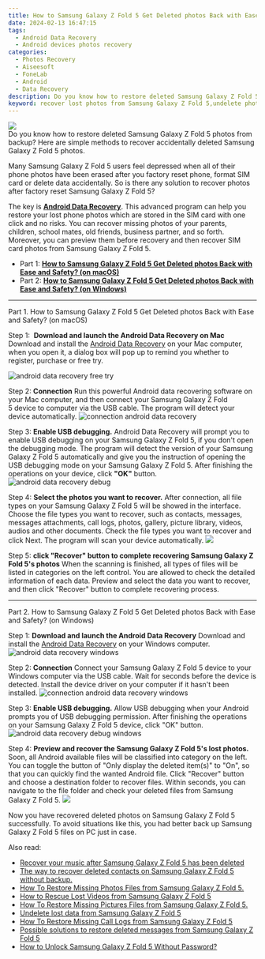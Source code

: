 ```yaml
---
title: How to Samsung Galaxy Z Fold 5 Get Deleted photos Back with Ease and Safety?
date: 2024-02-13 16:47:15
tags: 
  - Android Data Recovery
  - Android devices photos recovery
categories: 
  - Photos Recovery
  - Aiseesoft
  - FoneLab
  - Android
  - Data Recovery
description: Do you know how to restore deleted Samsung Galaxy Z Fold 5 photos from backup? Here are simple methods to recover accidentally deleted Samsung Galaxy Z Fold 5 photos.
keyword: recover lost photos from Samsung Galaxy Z Fold 5,undelete photos from Samsung Galaxy Z Fold 5,Samsung Galaxy Z Fold 5 photos recovery,android photos retrieval,unerase photos,restore deleted photos on Samsung Galaxy Z Fold 5,recover deleted photos 2018 for Samsung Galaxy Z Fold 5,extract photos from water damaged phone Samsung Galaxy Z Fold 5,my photos deleted from Samsung Galaxy Z Fold 5 how to undo photos,how to recover deleted photos in Samsung Galaxy Z Fold 5,Samsung Galaxy Z Fold 5 photos recovery software
---
```


<img src="https://img0mobiles.techidaily.com/images/best-assets/devices/samsung/samsung-galaxy-z-fold-5/5.jpg" class="atpl-imgstyle"  />

<div class="atpl-content atpl-for-fonelab-android recover-photos">

<div class="atpl-post-description-part-1">
Do you know how to restore deleted Samsung Galaxy Z Fold 5 photos from backup? Here are simple methods to recover accidentally deleted Samsung Galaxy Z Fold 5 photos.
</div>



<div class="atpl-post-description-part-2">
<div class="tpl-content-sub-paragraph-normal">
    <p>
      Many Samsung Galaxy Z Fold 5 users feel depressed when all of their phone photos have been erased after you factory reset phone, format SIM card or delete data accidentally. So is there any solution to recover photos after factory reset Samsung Galaxy Z Fold 5?
    </p>
</div>


</div>

<div class="atpl-post-description-part-3">
<div class="tpl-content-sub-paragraph-normal">
    <p>
        The key is <a href="https://tools.techidaily.com/aiseesoft-android-data-recovery/" target="_blank" rel="noopener"><strong>Android Data Recovery</strong></a>. This advanced program can help you restore your lost phone photos which are stored in the SIM card with one click and no risks. You can recover missing photos of your parents, children, school mates, old friends, business partner, and so forth. Moreover, you can preview them before recovery and then recover SIM card photos from Samsung Galaxy Z Fold 5.
    </p>
</div>
</div>

<ul>
  <li>Part 1: <strong><a href="#p1"> How to Samsung Galaxy Z Fold 5 Get Deleted photos Back with Ease and Safety?  (on macOS)</a></strong></li>
  <li>Part 2: <strong><a href="#p2"> How to Samsung Galaxy Z Fold 5 Get Deleted photos Back with Ease and Safety?  (on Windows)</a></strong></li>
</ul>




<!-- Part 1 -->
<a id="p1" name="p1" ></a><hr>

<div>
  <span class="atpl-step-part-style">Part 1. How to Samsung Galaxy Z Fold 5 Get Deleted photos Back with Ease and Safety? (on macOS)</span>
</div>  

<span class="atpl-stepstyle-a"><span>Step 1: </span></span> <strong>Download and launch the Android Data Recovery on Mac</strong>
Download and install the <a href="https://tools.techidaily.com/aiseesoft-android-data-recovery/" target="_blank" rel="noopener">Android Data Recovery</a> on your Mac computer, when you open it, a dialog box will pop up to remind you whether to register, purchase or free try.

<img src="https://tools.techidaily.com/images/apps/aiseesoft/android-data-recovery/mac-free-try.png" class="atpl-imgstyle" alt="android data recovery free try" />

<span class="atpl-stepstyle-a"><span>Step 2: </span></span> <strong>Connection</strong>
Run this powerful Android data recovering software on your Mac computer, and then connect your Samsung Galaxy Z Fold 5 device to computer via the USB cable. The program will detect your device automatically.
<img src="https://tools.techidaily.com/images/apps/aiseesoft/android-data-recovery/mac-connection-interface.jpg" class="atpl-imgstyle" alt="connection android data recovery" />

<span class="atpl-stepstyle-a"><span>Step 3: </span></span> <strong>Enable USB debugging.</strong>
Android Data Recovery will prompt you to enable USB debugging on your Samsung Galaxy Z Fold 5, if you don't open the debugging mode. The program will detect the version of your Samsung Galaxy Z Fold 5 automatically and give you the instruction of opening the USB debugging mode on your Samsung Galaxy Z Fold 5. After finishing the operations on your device, click <strong>"OK"</strong> button.
<img src="https://tools.techidaily.com/images/apps/aiseesoft/android-data-recovery/mac-android-usb-debug.jpg"  class="atpl-imgstyle" alt="android data recovery debug" />

<span class="atpl-stepstyle-a"><span>Step 4: </span></span> <strong>Select the photos you want to recover.</strong>
After connection, all file types on your Samsung Galaxy Z Fold 5 will be showed in the interface. Choose the file types you want to recover, such as contacts, messages, messages attachments, call logs, photos, gallery, picture library, videos, audios and other documents. Check the file types you want to recover and click Next. The program will scan your device automatically.
<img src="https://tools.techidaily.com/images/apps/aiseesoft/android-data-recovery/mac-choose-type-photos.jpg" class="atpl-imgstyle"  />

<span class="atpl-stepstyle-a"><span>Step 5: </span></span> <strong>click "Recover" button to  complete recovering Samsung Galaxy Z Fold 5's photos</strong>
When the scanning is finished, all types of files will be listed in categories on the left control. You are allowed to check the detailed information of each data. Preview and select the data you want to recover, and then click "Recover" button to complete recovering process.


<a id="p2" name="p2"></a><hr>

<!-- Part 2 -->
<div>
  <span class="atpl-step-part-style">Part 2. How to Samsung Galaxy Z Fold 5 Get Deleted photos Back with Ease and Safety? (on Windows)</span>
</div>

<span class="atpl-stepstyle-a"><span>Step 1: </span></span> <strong>Download and launch the Android Data Recovery</strong>
Download and install the <a href="https://tools.techidaily.com/aiseesoft-android-data-recovery/" target="_blank" rel="noopener">Android Data Recovery</a> on your Windows computer.
<img src="https://tools.techidaily.com/images/apps/aiseesoft/android-data-recovery/win-start-interface.png"  class="atpl-imgstyle" alt="android data recovery windows" />

<span class="atpl-stepstyle-a"><span>Step 2: </span></span> <strong>Connection</strong>
Connect your Samsung Galaxy Z Fold 5 device to your Windows computer via the USB cable. Wait for seconds before the device is detected. Install the device driver on your computer if it hasn't been installed.
<img src="https://tools.techidaily.com/images/apps/aiseesoft/android-data-recovery/win-connection-interface.png" class="atpl-imgstyle" alt="connection android data recovery windows" />

<span class="atpl-stepstyle-a"><span>Step 3: </span></span> <strong>Enable USB debugging.</strong>
Allow USB debugging when your Android prompts you of USB debugging permission. After finishing the operations on your Samsung Galaxy Z Fold 5 device, click "OK" button.
<img src="https://tools.techidaily.com/images/apps/aiseesoft/android-data-recovery/win-android-usb-debug.png" class="atpl-imgstyle" alt="android data recovery debug windows" />

<span class="atpl-stepstyle-a"><span>Step 4: </span></span> <strong>Preview and recover the Samsung Galaxy Z Fold 5's lost photos.</strong>
Soon, all Android available files will be classified into category on the left. You can toggle the button of "Only display the deleted item(s)" to "On", so that you can quickly find the wanted Android file. Click "Recover" button and choose a destination folder to recover files. Within seconds, you can navigate to the file folder and check your deleted files from Samsung Galaxy Z Fold 5.
<img src="https://tools.techidaily.com/images/apps/aiseesoft/android-data-recovery/win-recover-photos.png" class="atpl-imgstyle"  />

<div class="atpl-post-description-part-4">
<div class="tpl-content-sub-paragraph-normal">
    <p>
        Now you have recovered deleted photos on Samsung Galaxy Z Fold 5 successfully. To avoid situations like this, you had better back up Samsung Galaxy Z Fold 5 files on PC just in case.
    </p>
</div>
</div>

<ins class="adsbygoogle"
     style="display:block"
     data-ad-client="ca-pub-7571918770474297"
     data-ad-slot="8358498916"
     data-ad-format="auto"
     data-full-width-responsive="true"></ins>

<span class="atpl-alsoreadstyle">Also read:</span>
<div><ul>
<li><a href="/recover-your-music-after-samsung-galaxy-z-fold-5-has-been-deleted-by-fonelab-android-recover-music/" target="_blank" rel="noopener"><u>Recover your music after Samsung Galaxy Z Fold 5 has been deleted</u></a></li>
<li><a href="/the-way-to-recover-deleted-contacts-on-samsung-galaxy-z-fold-5-without-backup-by-fonelab-android-recover-contacts/" target="_blank" rel="noopener"><u>The way to recover deleted contacts on Samsung Galaxy Z Fold 5 without backup.</u></a></li>
<li><a href="/how-to-restore-missing-photos-files-from-samsung-galaxy-z-fold-5-by-fonelab-android-recover-photos/" target="_blank" rel="noopener"><u>How To  Restore Missing Photos Files from Samsung Galaxy Z Fold 5.</u></a></li>
<li><a href="/how-to-rescue-lost-videos-from-samsung-galaxy-z-fold-5-by-fonelab-android-recover-video/" target="_blank" rel="noopener"><u>How to Rescue Lost Videos from Samsung Galaxy Z Fold 5</u></a></li>
<li><a href="/how-to-restore-missing-pictures-files-from-samsung-galaxy-z-fold-5-by-fonelab-android-recover-pictures/" target="_blank" rel="noopener"><u>How To  Restore Missing Pictures Files from Samsung Galaxy Z Fold 5.</u></a></li>
<li><a href="/undelete-lost-data-from-samsung-galaxy-z-fold-5-by-fonelab-android-recover-data/" target="_blank" rel="noopener"><u>Undelete lost data from Samsung Galaxy Z Fold 5</u></a></li>
<li><a href="/how-to-restore-missing-call-logs-from-samsung-galaxy-z-fold-5-by-fonelab-android-recover-call-logs/" target="_blank" rel="noopener"><u>How To  Restore Missing Call Logs from Samsung Galaxy Z Fold 5</u></a></li>
<li><a href="/possible-solutions-to-restore-deleted-messages-from-samsung-galaxy-z-fold-5-by-fonelab-android-recover-messages/" target="_blank" rel="noopener"><u>Possible solutions to restore deleted messages from Samsung Galaxy Z Fold 5</u></a></li>
<li><a href="/how-to-unlock-samsung-galaxy-z-fold-5-without-password-by-drfone-android-unlock-android-unlock/" target="_blank" rel="noopener"><u>How to Unlock Samsung Galaxy Z Fold 5 Without Password?</u></a></li>
</ul></div>

</div>

